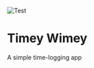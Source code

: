 ![Test](https://github.com/nobrayner/timey-wimey/workflows/Test/badge.svg)

# Timey Wimey

A simple time-logging app
